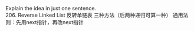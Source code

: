 Explain the idea in just one sentence.  
206. Reverse Linked List 反转单链表 三种方法（后两种递归可算一种） 通用法则：先用next指针，再改next指针
